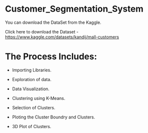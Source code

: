 # Customer_Segmentation_System

You can download the DataSet from the Kaggle.

Click here to download the Dataset - https://www.kaggle.com/datasets/kandij/mall-customers

# The Process Includes:

* Importing Libraries.

* Exploration of data.

* Data Visualization.

* Clustering using K-Means.

* Selection of Clusters.

* Ploting the Cluster Boundry and Clusters.

* 3D Plot of Clusters.
